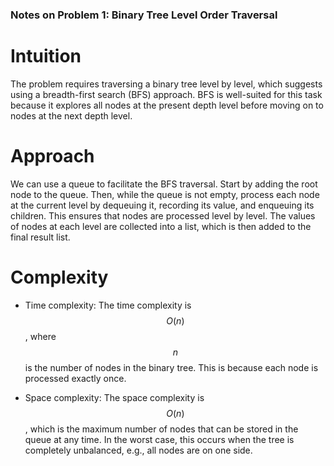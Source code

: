 ### **Notes on Problem 1:  Binary Tree Level Order Traversal**

# Intuition
The problem requires traversing a binary tree level by level, which suggests using a breadth-first search (BFS) approach. BFS is well-suited for this task because it explores all nodes at the present depth level before moving on to nodes at the next depth level.

# Approach
We can use a queue to facilitate the BFS traversal. Start by adding the root node to the queue. Then, while the queue is not empty, process each node at the current level by dequeuing it, recording its value, and enqueuing its children. This ensures that nodes are processed level by level. The values of nodes at each level are collected into a list, which is then added to the final result list.

# Complexity
- Time complexity:
The time complexity is $$O(n)$$, where $$n$$ is the number of nodes in the binary tree. This is because each node is processed exactly once.

- Space complexity:
The space complexity is $$O(n)$$, which is the maximum number of nodes that can be stored in the queue at any time. In the worst case, this occurs when the tree is completely unbalanced, e.g., all nodes are on one side.

